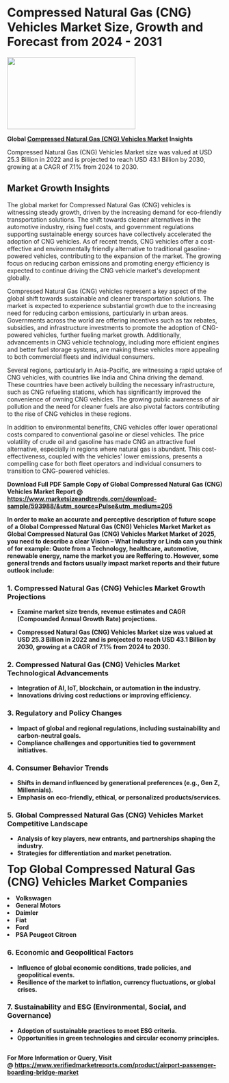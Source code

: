 <H1>Compressed Natural Gas (CNG) Vehicles Market Size, Growth and Forecast from 2024 - 2031</H1><img class="aligncenter size-medium wp-image-584254" src="https://thirdeyenews.in/wp-content/uploads/2024/09/Global-Market-Research-300x168.jpeg" alt="" width="300" height="168" /><p><strong>Global&nbsp;<a href="https://www.marketsizeandtrends.com/download-sample/593988/&amp;utm_source=Pulse&amp;utm_medium=205">Compressed Natural Gas (CNG) Vehicles Market</a> Insights</strong></p><p>Compressed Natural Gas (CNG) Vehicles Market size was valued at USD 25.3 Billion in 2022 and is projected to reach USD 43.1 Billion by 2030, growing at a CAGR of 7.1% from 2024 to 2030.</p><p><h2>Market Growth Insights</h2> <p>The global market for Compressed Natural Gas (CNG) vehicles is witnessing steady growth, driven by the increasing demand for eco-friendly transportation solutions. The shift towards cleaner alternatives in the automotive industry, rising fuel costs, and government regulations supporting sustainable energy sources have collectively accelerated the adoption of CNG vehicles. As of recent trends, CNG vehicles offer a cost-effective and environmentally friendly alternative to traditional gasoline-powered vehicles, contributing to the expansion of the market. The growing focus on reducing carbon emissions and promoting energy efficiency is expected to continue driving the CNG vehicle market's development globally.</p> <p><strong></strong></p> <p>Compressed Natural Gas (CNG) vehicles represent a key aspect of the global shift towards sustainable and cleaner transportation solutions. The market is expected to experience substantial growth due to the increasing need for reducing carbon emissions, particularly in urban areas. Governments across the world are offering incentives such as tax rebates, subsidies, and infrastructure investments to promote the adoption of CNG-powered vehicles, further fueling market growth. Additionally, advancements in CNG vehicle technology, including more efficient engines and better fuel storage systems, are making these vehicles more appealing to both commercial fleets and individual consumers.</p> <p>Several regions, particularly in Asia-Pacific, are witnessing a rapid uptake of CNG vehicles, with countries like India and China driving the demand. These countries have been actively building the necessary infrastructure, such as CNG refueling stations, which has significantly improved the convenience of owning CNG vehicles. The growing public awareness of air pollution and the need for cleaner fuels are also pivotal factors contributing to the rise of CNG vehicles in these regions.</p> <p>In addition to environmental benefits, CNG vehicles offer lower operational costs compared to conventional gasoline or diesel vehicles. The price volatility of crude oil and gasoline has made CNG an attractive fuel alternative, especially in regions where natural gas is abundant. This cost-effectiveness, coupled with the vehicles' lower emissions, presents a compelling case for both fleet operators and individual consumers to transition to CNG-powered vehicles.</p> <p><strong></p><p><span class=""><strong>Download Full PDF Sample Copy of Global Compressed Natural Gas (CNG) Vehicles Market Report</strong> @ <a href="https://www.marketsizeandtrends.com/download-sample/593988/&amp;utm_source=Pulse&amp;utm_medium=205" target="_blank">https://www.marketsizeandtrends.com/download-sample/593988/&amp;utm_source=Pulse&amp;utm_medium=205</a></span></p><p>In order to make an accurate and perceptive description of future scope of a Global&nbsp;Compressed Natural Gas (CNG) Vehicles Market Market as Global&nbsp;Compressed Natural Gas (CNG) Vehicles Market Market of 2025, you need to describe a clear Vision &ndash; What Industry or Linda can you think of for example: Quote from a Technology, healthcare, automotive, renewable energy, name the market you are Reffering to. However, some general trends and factors usually impact market reports and their future outlook include:</p><h3>1.&nbsp;<strong>Compressed Natural Gas (CNG) Vehicles Market Growth Projections</strong></h3><ul><li>Examine market size trends, revenue estimates and CAGR (Compounded Annual Growth Rate) projections.</li><li><p>Compressed Natural Gas (CNG) Vehicles Market size was valued at USD 25.3 Billion in 2022 and is projected to reach USD 43.1 Billion by 2030, growing at a CAGR of 7.1% from 2024 to 2030.</p></li></ul><h3>2.&nbsp;<strong>Compressed Natural Gas (CNG) Vehicles Market Technological Advancements</strong></h3><ul><li>Integration of AI, IoT, blockchain, or automation in the industry.</li><li>Innovations driving cost reductions or improving efficiency.</li></ul><h3>3.&nbsp;<strong>Regulatory and Policy Changes</strong></h3><ul><li>Impact of global and regional regulations, including sustainability and carbon-neutral goals.</li><li>Compliance challenges and opportunities tied to government initiatives.</li></ul><h3>4.&nbsp;<strong>Consumer Behavior Trends</strong></h3><ul><li>Shifts in demand influenced by generational preferences (e.g., Gen Z, Millennials).</li><li>Emphasis on eco-friendly, ethical, or personalized products/services.</li></ul><h3>5.&nbsp;<strong>Global Compressed Natural Gas (CNG) Vehicles Market Competitive Landscape</strong></h3><ul><li>Analysis of key players, new entrants, and partnerships shaping the industry.</li><li>Strategies for differentiation and market penetration.</li></ul><p data-pm-slice="1 1 []"><span style="color: inherit; font-family: inherit; font-size: 25px;">Top Global Compressed Natural Gas (CNG) Vehicles Market Companies</span></p><div class="" data-test-id=""><p><li>Volkswagen</li><li> General Motors</li><li> Daimler</li><li> Fiat</li><li> Ford</li><li> PSA Peugeot Citroen</li></p></div><h3>6.&nbsp;<strong>Economic and Geopolitical Factors</strong></h3><ul><li>Influence of global economic conditions, trade policies, and geopolitical events.</li><li>Resilience of the market to inflation, currency fluctuations, or global crises.</li></ul><h3>7.&nbsp;<strong>Sustainability and ESG (Environmental, Social, and Governance)</strong></h3><ul><li>Adoption of sustainable practices to meet ESG criteria.</li><li>Opportunities in green technologies and circular economy principles.</li></ul><h2><strong style="font-size: 14px;">For More Information or Query, Visit @&nbsp;</strong><a style="background-color: #ffffff; font-size: 14px;" href="https://www.marketsizeandtrends.com/report/compressed-natural-gas-cng-vehicles-market/" target="_blank">https://www.verifiedmarketreports.com/product/airport-passenger-boarding-bridge-market</a></h2>
